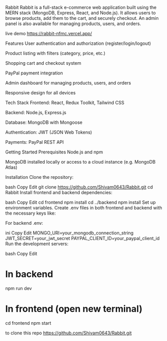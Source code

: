 Rabbit
Rabbit is a full-stack e-commerce web application built using the MERN stack (MongoDB, Express, React, and Node.js). It allows users to browse products, add them to the cart, and securely checkout. An admin panel is also available for managing products, users, and orders.

live demo
https://rabbit-nfmc.vercel.app/

Features
User authentication and authorization (register/login/logout)

Product listing with filters (category, price, etc.)

Shopping cart and checkout system

PayPal payment integration

Admin dashboard for managing products, users, and orders

Responsive design for all devices

Tech Stack
Frontend: React, Redux Toolkit, Tailwind CSS

Backend: Node.js, Express.js

Database: MongoDB with Mongoose

Authentication: JWT (JSON Web Tokens)

Payments: PayPal REST API

Getting Started
Prerequisites
Node.js and npm

MongoDB installed locally or access to a cloud instance (e.g. MongoDB Atlas)

Installation
Clone the repository:

bash
Copy
Edit
git clone https://github.com/Shivam0643/Rabbit.git
cd Rabbit
Install frontend and backend dependencies:

bash
Copy
Edit
cd frontend
npm install
cd ../backend
npm install
Set up environment variables. Create .env files in both frontend and backend with the necessary keys like:

For backend .env:

ini
Copy
Edit
MONGO_URI=your_mongodb_connection_string
JWT_SECRET=your_jwt_secret
PAYPAL_CLIENT_ID=your_paypal_client_id
Run the development servers:

bash
Copy
Edit
# In backend
npm run dev

# In frontend (open new terminal)
cd frontend
npm start

to clone this repo
https://github.com/Shivam0643/Rabbit.git
